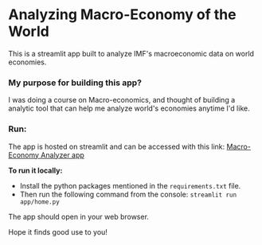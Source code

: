 # Analyzing Macro-Economy of the World
 
This is a streamlit app built to analyze IMF's macroeconomic data on world economies. 

### My purpose for building this app? 
I was doing a course on Macro-economics, and thought of building a analytic tool that can help me analyze world's economies anytime I'd like.  

### Run:

The app is hosted on streamlit and can be accessed with this link: [Macro-Economy Analyzer app](https://macroeconomy-analyzer.streamlit.app/)

**To run it locally:**
- Install the python packages mentioned in the `requirements.txt` file. 
- Then run the following command from the console: `streamlit run app/home.py`

The app should open in your web browser.


Hope it finds good use to you!